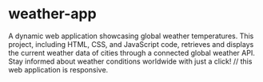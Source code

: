 # weather-app
 A dynamic web application showcasing global weather temperatures. This project, including HTML, CSS, and JavaScript code, retrieves and displays the current weather data of cities through a connected global weather API. Stay informed about weather conditions worldwide with just a click!
 // this web application is responsive.
